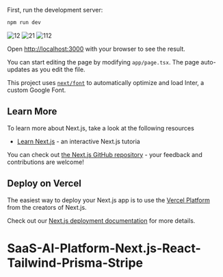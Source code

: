 

First, run the development server:

```bash
npm run dev

```

![12](https://github.com/masudfcs1/SaaS-AI-Platform-Next.js-React-Tailwind-Prisma-Stripe/assets/57311382/7b244702-7ad7-4d6f-abc5-1cf61ce02a25)
![21](https://github.com/masudfcs1/SaaS-AI-Platform-Next.js-React-Tailwind-Prisma-Stripe/assets/57311382/e3868567-0d8d-40e1-9f8c-fbc976f68666)
![112](https://github.com/masudfcs1/SaaS-AI-Platform-Next.js-React-Tailwind-Prisma-Stripe/assets/57311382/9666a084-cb02-4b3d-82b5-9cb81ad73b5b)

Open [http://localhost:3000](http://localhost:3000) with your browser to see the result.

You can start editing the page by modifying `app/page.tsx`. The page auto-updates as you edit the file.

This project uses [`next/font`](https://nextjs.org/docs/basic-features/font-optimization) to automatically optimize and load Inter, a custom Google Font.

## Learn More

To learn more about Next.js, take a look at the following resources

- [Learn Next.js](https://nextjs.org/learn) - an interactive Next.js tutoria

You can check out [the Next.js GitHub repository](https://github.com/vercel/next.js/) - your feedback and contributions are welcome!

## Deploy on Vercel

The easiest way to deploy your Next.js app is to use the [Vercel Platform](https://vercel.com/new?utm_medium=default-template&filter=next.js&utm_source=create-next-app&utm_campaign=create-next-app-readme) from the creators of Next.js.

Check out our [Next.js deployment documentation](https://nextjs.org/docs/deployment) for more details.

# SaaS-AI-Platform-Next.js-React-Tailwind-Prisma-Stripe
